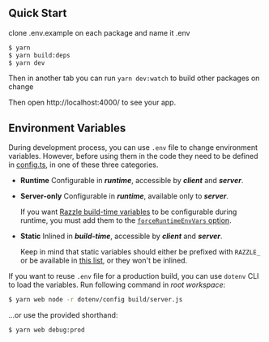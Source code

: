 ## Quick Start

clone .env.example on each package and name it .env

```bash
$ yarn
$ yarn build:deps
$ yarn dev
```

Then in another tab you can run `yarn dev:watch` to build other packages on change

Then open http://localhost:4000/ to see your app.

## Environment Variables

During development process, you can use `.env` file to change environment variables. However, before using them in the code they need to be defined in [config.ts](src/config.ts), in one of these three categories.

- **Runtime**
  Configurable in ***runtime***, accessible by ***client*** and ***server***.

- **Server-only**
  Configurable in ***runtime***, available only to ***server***.

  If you want [Razzle build-time variables](https://razzlejs.org/docs/environment-variables#build-time-variables) to be configurable during runtime, you must add them to the [`forceRuntimeEnvVars` option](razzle.config.js#:31).

- **Static**
  Inlined in ***build-time***, accessible by ***client*** and ***server***.

  Keep in mind that static variables should either be prefixed with `RAZZLE_` or be available in [this list](https://razzlejs.org/docs/environment-variables#build-time-variables), or they won't be inlined.

If you want to reuse `.env` file for a production build, you can use `dotenv` CLI to load the variables. Run following command in *root workspace*:
```bash
$ yarn web node -r dotenv/config build/server.js
```

...or use the provided shorthand:
```bash
$ yarn web debug:prod
```
